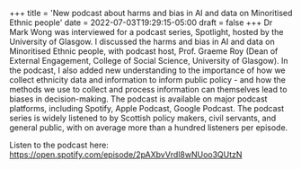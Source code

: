 +++
title = 'New podcast about harms and bias in AI and data on Minoritised Ethnic people'
date = 2022-07-03T19:29:15-05:00
draft = false
+++
Dr Mark Wong was interviewed for a podcast series, Spotlight, hosted by the University of Glasgow. I discussed the harms and bias in AI and data on Minoritised Ethnic people, with podcast host, Prof. Graeme Roy (Dean of External Engagement, College of Social Science, University of Glasgow). In the podcast, I also added new understanding to the importance of how we collect ethnicity data and information to inform public policy - and how the methods we use to collect and process information can themselves lead to biases in decision-making. The podcast is available on major podcast platforms, including Spotify, Apple Podcast, Google Podcast. The podcast series is widely listened to by Scottish policy makers, civil servants, and general public, with on average more than a hundred listeners per episode.

Listen to the podcast here: https://open.spotify.com/episode/2pAXbvVrdl8wNUoo3QUtzN 


